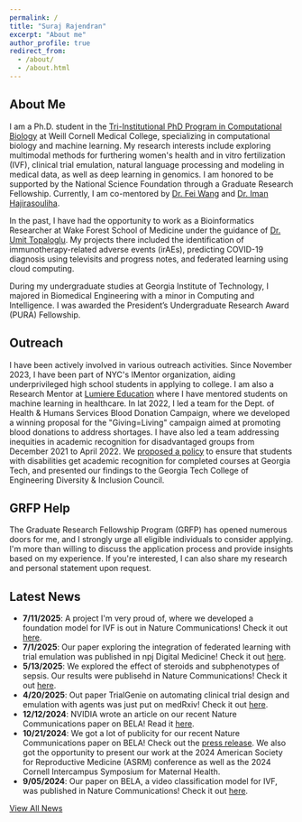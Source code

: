 ```yaml
---
permalink: /
title: "Suraj Rajendran"
excerpt: "About me"
author_profile: true
redirect_from: 
  - /about/
  - /about.html
---
```


About Me
-----
I am a Ph.D. student in the [Tri-Institutional PhD Program in Computational Biology](https://compbio.triiprograms.org/) at Weill Cornell Medical College, specializing in computational biology and machine learning. My research interests include exploring multimodal methods for furthering women's health and in vitro fertilization (IVF), clinical trial emulation, natural language processing and modeling in medical data, as well as deep learning in genomics. I am honored to be supported by the National Science Foundation through a Graduate Research Fellowship. Currently, I am co-mentored by [Dr. Fei Wang](https://wcm-wanglab.github.io/) and [Dr. Iman Hajirasouliha](https://physiology.med.cornell.edu/faculty/hajirasouliha/lab/).

In the past, I have had the opportunity to work as a Bioinformatics Researcher at Wake Forest School of Medicine under the guidance of [Dr. Umit Topaloglu](https://datascience.cancer.gov/about/staff-directory/umit-topaloglu). My projects there included the identification of immunotherapy-related adverse events (irAEs), predicting COVID-19 diagnosis using televisits and progress notes, and federated learning using cloud computing.

During my undergraduate studies at Georgia Institute of Technology, I majored in Biomedical Engineering with a minor in Computing and Intelligence. I was awarded the President’s Undergraduate Research Award (PURA) Fellowship.

Outreach
-----
I have been actively involved in various outreach activities. Since November 2023, I have been part of NYC's IMentor organization, aiding underprivileged high school students in applying to college. I am also a Research Mentor at [Lumiere Education](https://www.lumiere-education.com/) where I have mentored students on machine learning in healthcare. In lat 2022, I led a team for the Dept. of Health & Humans Services Blood Donation Campaign, where we developed a winning proposal for the "Giving=Living" campaign aimed at promoting blood donations to address shortages. I have also led a team addressing inequities in academic recognition for disadvantaged groups from December 2021 to April 2022. We [proposed a policy](https://www.me.gatech.edu/news/team-epics-wins-student-innovation-competition-promoting-equity-access) to ensure that students with disabilities get academic recognition for completed courses at Georgia Tech, and presented our findings to the Georgia Tech College of Engineering Diversity & Inclusion Council.

GRFP Help
-----
The Graduate Research Fellowship Program (GRFP) has opened numerous doors for me, and I strongly urge all eligible individuals to consider applying. I'm more than willing to discuss the application process and provide insights based on my experience. If you're interested, I can also share my research and personal statement upon request.

Latest News
-----
- **7/11/2025**: A project I'm very proud of, where we developed a foundation model for IVF is out in Nature Communications! Check it out [here](https://www.nature.com/articles/s41467-025-61116-2).
- **7/1/2025**: Our paper exploring the integration of federated learning with trial emulation was published in npj Digital Medicine! Check it out [here](https://www.nature.com/articles/s41746-025-01803-y).
- **5/13/2025**: We explored the effect of steroids and subphenotypes of sepsis. Our results were publisehd in Nature Communications! Check it out [here](https://www.nature.com/articles/s41467-025-59643-z).
- **4/20/2025**: Out paper TrialGenie on automating clinical trial design and emulation with agents was just put on medRxiv! Check it out [here](https://www.medrxiv.org/content/10.1101/2025.04.17.25326033v1).
- **12/12/2024**: NVIDIA wrote an article on our recent Nature Communications paper on BELA! Read it [here](hhttps://developer.nvidia.com/blog/time-lapse-ai-model-enhances-ivf-embryo-selection/?ncid=so-link-755419&linkId=100000318418892).
- **10/21/2024**: We got a lot of publicity for our recent Nature Communications paper on BELA! Check out the [press release](https://news.weill.cornell.edu/news/2024/10/a-fully-automated-ai-based-system-for-assessing-ivf-embryo-quality). We also got the opportunity to present our work at the 2024 American Society for Reproductive Medicine (ASRM) conference as well as the 2024 Cornell Intercampus Symposium for Maternal Health.
- **9/05/2024**: Our paper on BELA, a video classification model for IVF, was published in Nature Communications! Check it out [here](https://www.nature.com/articles/s41467-024-51823-7).

[View All News](https://surajraj99.github.io/news/)